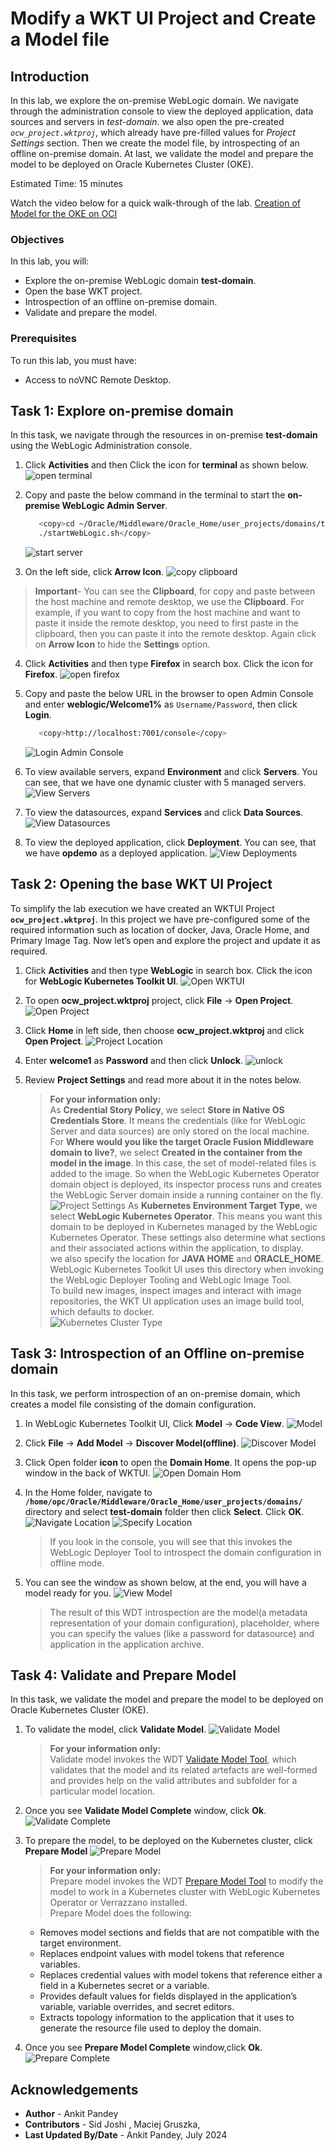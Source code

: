 # Modify a WKT UI Project and Create a Model file

## Introduction

In this lab, we explore the on-premise WebLogic domain. We navigate through the administration console to view the deployed application, data sources and servers in *test-domain*. we also open the pre-created *`ocw_project.wktproj`*, which already have pre-filled values for *Project Settings* section. Then we create the model file, by introspecting of an offline on-premise domain. At last, we validate the model and prepare the model to be deployed on Oracle Kubernetes Cluster (OKE).

Estimated Time: 15 minutes

Watch the video below for a quick walk-through of the lab.
[Creation of Model for the OKE on OCI](videohub:1_qdch3qqg)

### Objectives

In this lab, you will:

* Explore the on-premise WebLogic domain **test-domain**.
* Open the base WKT project.
* Introspection of an offline on-premise domain.
* Validate and prepare the model. 

### Prerequisites

To run this lab, you must have:
* Access to noVNC Remote Desktop.

## Task 1: Explore on-premise domain

In this task, we navigate through the resources in on-premise **test-domain** using the WebLogic Administration console.


1. Click **Activities** and then Click the icon for **terminal** as shown below.
 ![open terminal](images/open-terminal.png)

2. Copy and paste the below command in the terminal to start the **on-premise WebLogic Admin Server**.
      ```bash
         <copy>cd ~/Oracle/Middleware/Oracle_Home/user_projects/domains/test_domain/bin/
         ./startWebLogic.sh</copy>
      ```
      ![start server](images/start-server.png)

3. On the left side, click **Arrow Icon**. 
 ![copy clipboard](images/copy-clipboard.png)
 > **Important**- You can see the **Clipboard**, for copy and paste between the host machine and remote desktop, we use the **Clipboard**. For example, if you want to copy from the host machine and want to paste it inside the remote desktop, you need to first paste in the clipboard, then you can paste it into the remote desktop. Again click on **Arrow Icon** to hide the **Settings** option.

4. Click **Activities** and then type **Firefox** in search box. Click the icon for **Firefox**.
 ![open firefox](images/open-firefox.png)

5. Copy and paste the below URL in the browser to open Admin Console and enter **weblogic/Welcome1%** as `Username/Password`, then click **Login**.
      ```bash
         <copy>http://localhost:7001/console</copy>
      ```
      ![Login Admin Console](images/login-admin-console.png)

6. To view available servers, expand **Environment** and click **Servers**. You can see, that we have one dynamic cluster with 5 managed servers. 
 ![View Servers](images/view-servers.png)

7. To view the datasources, expand **Services** and click **Data Sources**.
 ![View Datasources](images/view-datasources.png)

8. To view the deployed application, click **Deployment**. You can see, that we have **opdemo** as a deployed application.
 ![View Deployments](images/view-deployments.png)

## Task 2: Opening the base WKT UI Project

To simplify the lab execution we have created an WKTUI Project **`ocw_project.wktproj`**. In this project we have pre-configured some of the required information such as location of docker, Java, Oracle Home, and Primary Image Tag. Now let’s open and explore the project and update it as required.

1. Click **Activities** and then type **WebLogic** in search box. Click the icon for **WebLogic Kubernetes Toolkit UI**.
 ![Open WKTUI](images/open-wktui.png)

2. To open **ocw_project.wktproj** project, click **File** -> **Open Project**. 
 ![Open Project](images/open-project.png)

3. Click **Home** in left side, then choose **ocw_project.wktproj** and click **Open Project**.
 ![Project Location](images/project-location.png)

4. Enter **welcome1** as **Password** and then click **Unlock**.
 ![unlock](images/un-lock.png)

5. Review **Project Settings** and read more about it in the notes below.

    > **For your information only:**<br>
    > As **Credential Story Policy**, we select **Store in Native OS Credentials Store**. It means the credentials (like for WebLogic Server and data sources) are only stored on the local machine.<br>
    > For **Where would you like the target Oracle Fusion Middleware domain to live?**, we select **Created in the container from the model in the image**. In this case, the set of model-related files is added to the image. So when the WebLogic Kubernetes Operator domain object is deployed, its inspector process runs and creates the WebLogic Server domain inside a running container on the fly.<br>
 ![Project Settings](images/project-settings.png)
    > As **Kubernetes Environment Target Type**, we select **WebLogic Kubernetes Operator**. This means you want this domain to be deployed in Kubernetes managed by the WebLogic Kubernetes Operator. These settings also determine what sections and their associated actions within the application, to display.<br>
    > we also specify the location for **JAVA HOME** and **ORACLE_HOME**. WebLogic Kubernetes Toolkit UI uses this directory when invoking the WebLogic Deployer Tooling and WebLogic Image Tool. <br>
    > To build new images, inspect images and interact with image repositories, the WKT UI application uses an image build tool, which defaults to docker.<br>
 ![Kubernetes Cluster Type](images/kubernetes-cluster-type.png)




## Task 3: Introspection of an Offline on-premise domain 

In this task, we perform introspection of an on-premise domain, which creates a model file consisting of the domain configuration.

1. In WebLogic Kubernetes Toolkit UI, Click **Model** -> **Code View**.
 ![Model](images/click-model.png)

2. Click **File** -> **Add Model** -> **Discover Model(offline)**.
 ![Discover Model](images/discover-model.png)

3. Click Open folder **icon** to open the **Domain Home**. It opens the pop-up window in the back of WKTUI.
 ![Open Domain Hom](images/open-domain-home.png)

4. In the Home folder, navigate to **`/home/opc/Oracle/Middleware/Oracle_Home/user_projects/domains/`** directory and select **test-domain** folder then  click **Select**. Click **OK**.
 ![Navigate Location](images/navigate-location.png)
 ![Specify Location](images/specify-location.png)
    > If you look in the console, you will see that this invokes the WebLogic Deployer Tool to introspect the domain configuration in offline mode. 

5. You can see the window as shown below, at the end, you will have a model ready for you.
 ![View Model](images/view-model.png)

    > The result of this WDT introspection are the model(a metadata representation of your domain configuration), placeholder, where you can specify the values (like a password for datasource) and application in the application archive.

## Task 4: Validate and Prepare Model 

In this task, we validate the model and prepare the model to be deployed on Oracle Kubernetes Cluster (OKE).

1. To validate the model, click **Validate Model**.
 ![Validate Model](images/validate-model.png)
    > **For your information only:**<br>
    > Validate model invokes the WDT [Validate Model Tool](https://oracle.github.io/weblogic-deploy-tooling/userguide/tools/validate/), which validates that the model and its related artefacts are well-formed and provides help on the valid attributes and subfolder for a particular model location.

2. Once you see **Validate Model Complete** window, click **Ok**.
 ![Validate Complete](images/validate-complete.png)

3. To prepare the model, to be deployed on the Kubernetes cluster, click **Prepare Model**
 ![Prepare Model](images/prepare-model.png)
    > **For your information only:**<br>
    > Prepare model invokes the WDT [Prepare Model Tool](https://oracle.github.io/weblogic-deploy-tooling/userguide/tools/prepare/) to modify the model to work in a Kubernetes cluster with WebLogic Kubernetes Operator or Verrazzano installed.<br>
    > Prepare Model does the following:
    * Removes model sections and fields that are not compatible with the target environment.
    * Replaces endpoint values with model tokens that reference variables.
    * Replaces credential values with model tokens that reference either a field in a Kubernetes secret or a variable.
    * Provides default values for fields displayed in the application’s variable, variable overrides, and secret editors.
    * Extracts topology information to the application that it uses to generate the resource file used to deploy the domain.

4. Once you see **Prepare Model Complete** window,click **Ok**.
 ![Prepare Complete](images/prepare-complete.png)


## Acknowledgements

* **Author** -  Ankit Pandey
* **Contributors** - Sid Joshi , Maciej Gruszka, 
* **Last Updated By/Date** - Ankit Pandey, July 2024